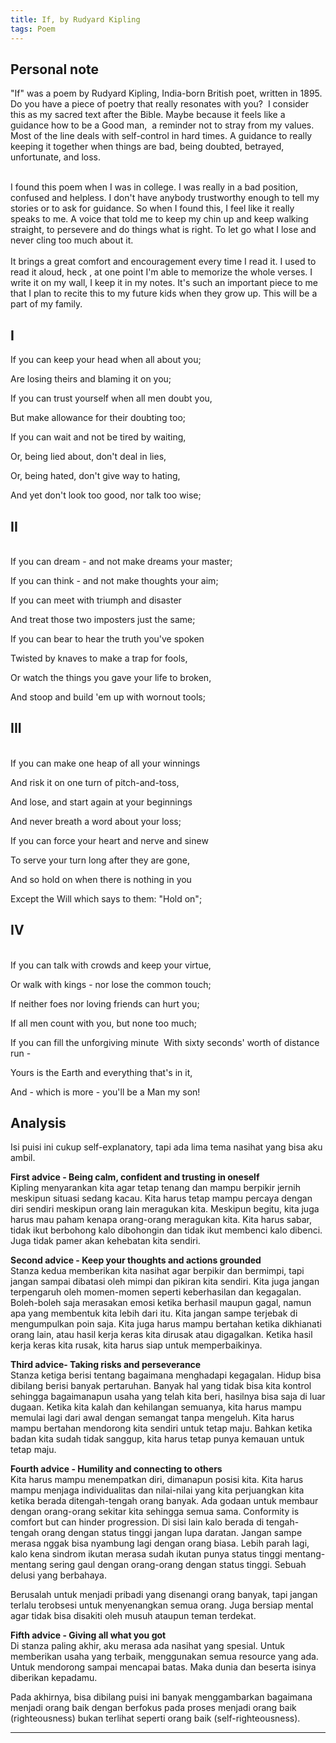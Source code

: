```yaml
---
title: If, by Rudyard Kipling
tags: Poem
---
```


Personal note
---
"If"  was a poem by Rudyard Kipling, India-born British poet, written in 1895.<br/>
Do you have a piece of poetry that really resonates with you?  I consider this as my sacred text after the Bible. Maybe because it feels like a guidance how to be a Good man,  a reminder not to stray from my values. Most of the line deals with self-control in hard times. A guidance to really keeping it together when things are bad, being doubted, betrayed, unfortunate, and loss.

<br/>
I found this poem when I was in college. I was really in a bad position, confused and helpless. I don't have anybody trustworthy enough to tell my stories or to ask for guidance.  So when I found this, I feel like it really  speaks to me. A voice that told me to keep my chin up and keep walking straight, to persevere and do things what is right. To let go what I lose and never cling too much about it.<br/>
<br/>
It brings a great comfort and encouragement every time I read it. I used to read it aloud, heck , at one point I'm able to memorize the whole verses. I write it on my wall, I keep it in my notes. It's such an important piece to me that I plan to recite this to my future kids when they grow up. This will be a part of my family.

I
---
If you can keep your head when all about you;

Are losing theirs and blaming it on you;

If you can trust yourself when all men doubt you,

But make allowance for their doubting too; 

If you can wait and not be tired by waiting, 

Or, being lied about, don't deal in lies, 

Or, being hated, don't give way to hating,

And yet don't look too good, nor talk too wise; 


II
---
<br  />
If you can dream - and not make dreams your master;

If you can think - and not make thoughts your aim; 

If you can meet with triumph and disaster 

And treat those two imposters just the same; 

If you can bear to hear the truth you've spoken 

Twisted by knaves to make a trap for fools, 

Or watch the things you gave your life to broken, 

And stoop and build 'em up with wornout tools; 

III
---
<br  />
If you can make one heap of all your winnings 

And risk it on one turn of pitch-and-toss, 

And lose, and start again at your beginnings 

And never breath a word about your loss; 

If you can force your heart and nerve and sinew 

To serve your turn long after they are gone, 

And so hold on when there is nothing in you 

Except the Will which says to them: "Hold on"; 

IV
---
<br  />
If you can talk with crowds and keep your virtue, 

Or walk with kings - nor lose the common touch;

If neither foes nor loving friends can hurt you; 

If all men count with you, but none too much; 

If you can fill the unforgiving minute  With sixty seconds' worth of distance run - 

Yours is the Earth and everything that's in it,

And - which is more - you'll be a Man my son! 

Analysis
---
Isi puisi ini cukup self-explanatory, tapi ada lima tema nasihat yang bisa aku ambil.<br  />


**First advice - Being calm, confident and trusting in oneself**<br/>
Kipling menyarankan kita agar tetap tenang dan mampu berpikir jernih meskipun situasi sedang kacau. Kita harus tetap mampu percaya dengan diri sendiri meskipun orang lain meragukan kita. Meskipun begitu, kita juga harus mau paham kenapa orang-orang meragukan kita. Kita harus sabar, tidak ikut berbohong kalo dibohongin dan tidak ikut membenci kalo dibenci. Juga tidak pamer akan kehebatan kita sendiri. 
<br/>

**Second advice - Keep your thoughts and actions grounded**<br/>
Stanza kedua memberikan kita nasihat agar berpikir dan bermimpi, tapi jangan sampai dibatasi oleh mimpi dan pikiran kita sendiri. Kita juga jangan terpengaruh oleh momen-momen seperti keberhasilan dan kegagalan. Boleh-boleh saja merasakan emosi ketika berhasil maupun gagal, namun apa yang membentuk kita lebih dari itu. Kita jangan sampe terjebak di mengumpulkan poin saja. Kita juga harus mampu bertahan ketika dikhianati orang lain, atau hasil kerja keras kita dirusak atau digagalkan. Ketika hasil kerja keras kita rusak, kita harus siap untuk memperbaikinya.
<br/>

**Third advice- Taking risks and perseverance**<br/>
Stanza ketiga berisi tentang bagaimana menghadapi kegagalan. Hidup bisa dibilang berisi banyak pertaruhan. Banyak hal yang tidak bisa kita kontrol sehingga bagaimanapun usaha yang telah kita beri, hasilnya bisa saja di luar dugaan. Ketika kita kalah dan kehilangan semuanya, kita harus mampu memulai lagi dari awal dengan semangat tanpa mengeluh. Kita harus mampu bertahan mendorong kita sendiri untuk tetap maju. Bahkan ketika badan kita sudah tidak sanggup, kita harus tetap punya kemauan untuk tetap maju.
<br/>

**Fourth advice - Humility and connecting to others**<br/>
Kita harus mampu menempatkan diri, dimanapun posisi kita. Kita harus mampu menjaga individualitas dan nilai-nilai yang kita perjuangkan kita ketika berada ditengah-tengah orang banyak. Ada godaan untuk membaur dengan orang-orang sekitar kita sehingga semua sama. Conformity is comfort but can hinder progression. Di sisi lain kalo berada di tengah-tengah orang dengan status tinggi jangan lupa daratan. Jangan sampe merasa nggak bisa nyambung lagi dengan orang biasa. Lebih parah lagi, kalo kena sindrom ikutan merasa sudah ikutan punya status tinggi mentang-mentang sering gaul dengan orang-orang dengan status tinggi. Sebuah delusi yang berbahaya.

Berusalah untuk menjadi pribadi yang disenangi orang banyak, tapi jangan terlalu terobsesi untuk menyenangkan semua orang. Juga bersiap mental agar tidak bisa disakiti oleh musuh ataupun teman terdekat.
<br/>

**Fifth advice - Giving all what you got**<br/>
Di stanza paling akhir, aku merasa ada nasihat yang spesial. Untuk memberikan usaha yang terbaik, menggunakan semua resource yang ada. Untuk mendorong sampai mencapai batas. Maka dunia dan beserta isinya diberikan kepadamu. 

Pada akhirnya, bisa dibilang puisi ini banyak menggambarkan bagaimana menjadi orang baik dengan berfokus pada proses menjadi orang baik (righteousness) bukan terlihat seperti orang baik (self-righteousness).

---
